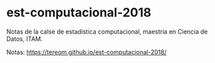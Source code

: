 # est-computacional-2018
Notas de la calse de estadística computacional, maestría en Ciencia de Datos, ITAM.

Notas: https://tereom.github.io/est-computacional-2018/
